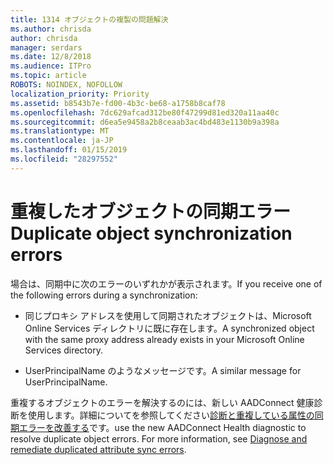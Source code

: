```yaml
---
title: 1314 オブジェクトの複製の問題解決
ms.author: chrisda
author: chrisda
manager: serdars
ms.date: 12/8/2018
ms.audience: ITPro
ms.topic: article
ROBOTS: NOINDEX, NOFOLLOW
localization_priority: Priority
ms.assetid: b8543b7e-fd00-4b3c-be68-a1758b8caf78
ms.openlocfilehash: 7dc629afcad312be80f47299d81ed320a11aa40c
ms.sourcegitcommit: d6ea5e9458a2b8ceaab3ac4bd483e1130b9a398a
ms.translationtype: MT
ms.contentlocale: ja-JP
ms.lasthandoff: 01/15/2019
ms.locfileid: "28297552"
---
```

# <a name="duplicate-object-synchronization-errors"></a><span data-ttu-id="6012b-102">重複したオブジェクトの同期エラー</span><span class="sxs-lookup"><span data-stu-id="6012b-102">Duplicate object synchronization errors</span></span>

<span data-ttu-id="6012b-103">場合は、同期中に次のエラーのいずれかが表示されます。</span><span class="sxs-lookup"><span data-stu-id="6012b-103">If you receive one of the following errors during a synchronization:</span></span>
  
- <span data-ttu-id="6012b-104">同じプロキシ アドレスを使用して同期されたオブジェクトは、Microsoft Online Services ディレクトリに既に存在します。</span><span class="sxs-lookup"><span data-stu-id="6012b-104">A synchronized object with the same proxy address already exists in your Microsoft Online Services directory.</span></span>
    
- <span data-ttu-id="6012b-105">UserPrincipalName のようなメッセージです。</span><span class="sxs-lookup"><span data-stu-id="6012b-105">A similar message for UserPrincipalName.</span></span>
    
<span data-ttu-id="6012b-p101">重複するオブジェクトのエラーを解決するのには、新しい AADConnect 健康診断を使用します。詳細についてを参照してください[診断と重複している属性の同期エラーを改善する](https://docs.microsoft.com/azure/active-directory/hybrid/how-to-connect-health-diagnose-sync-errors)です。</span><span class="sxs-lookup"><span data-stu-id="6012b-p101">use the new AADConnect Health diagnostic to resolve duplicate object errors. For more information, see [Diagnose and remediate duplicated attribute sync errors](https://docs.microsoft.com/azure/active-directory/hybrid/how-to-connect-health-diagnose-sync-errors).</span></span>
  

